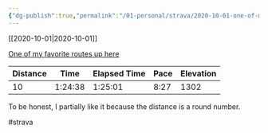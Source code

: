 ```yaml
---
{"dg-publish":true,"permalink":"/01-personal/strava/2020-10-01-one-of-my-favorite-routes-up-here/"}
---
```



[[2020-10-01\|2020-10-01]]

[One of my favorite routes up here](https://www.strava.com/activities/4139026227)

| Distance | Time    | Elapsed Time | Pace | Elevation |
| -------- | ------- | ------------ | ---- | --------- |
| 10       | 1:24:38 | 1:25:01      | 8:27 | 1302      |


To be honest, I partially like it because the distance is a round number.

#strava

